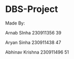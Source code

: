 # DBS-Project

Made By: 

Arnab SInha 230911356 39

Aryan Sinha 230911438 47

Abhinav Krishna 230911496 51
